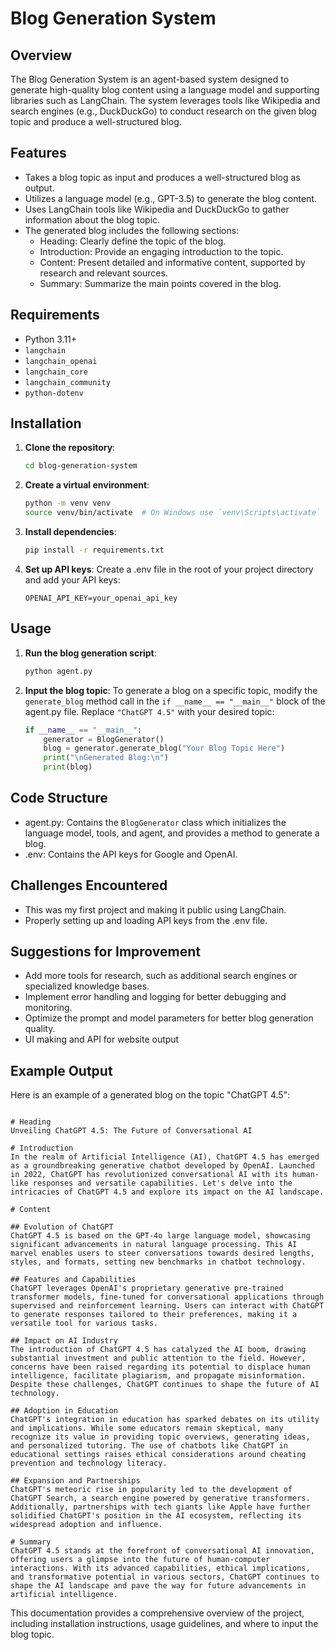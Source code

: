 # Blog Generation System

## Overview

The Blog Generation System is an agent-based system designed to generate high-quality blog content using a language model and supporting libraries such as LangChain. The system leverages tools like Wikipedia and search engines (e.g., DuckDuckGo) to conduct research on the given blog topic and produce a well-structured blog.

## Features
- Takes a blog topic as input and produces a well-structured blog as output.
- Utilizes a language model (e.g., GPT-3.5) to generate the blog content.
- Uses LangChain tools like Wikipedia and DuckDuckGo to gather information about the blog topic.
- The generated blog includes the following sections:
  - Heading: Clearly define the topic of the blog.
  - Introduction: Provide an engaging introduction to the topic.
  - Content: Present detailed and informative content, supported by research and relevant sources.
  - Summary: Summarize the main points covered in the blog.

## Requirements
- Python 3.11+
- `langchain`
- `langchain_openai`
- `langchain_core`
- `langchain_community`
- `python-dotenv`

## Installation

1. **Clone the repository**:
    ```sh
    cd blog-generation-system
    ```

2. **Create a virtual environment**:
    ```sh
    python -m venv venv
    source venv/bin/activate  # On Windows use `venv\Scripts\activate`
    ```

3. **Install dependencies**:
    ```sh
    pip install -r requirements.txt
    ```

4. **Set up API keys**:
    Create a .env file in the root of your project directory and add your API keys:
    ```properties
    OPENAI_API_KEY=your_openai_api_key
    ```

## Usage

1. **Run the blog generation script**:
    ```sh
    python agent.py
    ```

2. **Input the blog topic**:
    To generate a blog on a specific topic, modify the `generate_blog` method call in the `if __name__ == "__main__"` block of the agent.py file. Replace `"ChatGPT 4.5"` with your desired topic:

    ```python
    if __name__ == "__main__":
        generator = BlogGenerator()
        blog = generator.generate_blog("Your Blog Topic Here")
        print("\nGenerated Blog:\n")
        print(blog)
    ```

## Code Structure
- agent.py: Contains the `BlogGenerator` class which initializes the language model, tools, and agent, and provides a method to generate a blog.
- .env: Contains the API keys for Google and OpenAI.

## Challenges Encountered
- This was my first project and making it public using LangChain.
- Properly setting up and loading API keys from the .env file.

## Suggestions for Improvement
- Add more tools for research, such as additional search engines or specialized knowledge bases.
- Implement error handling and logging for better debugging and monitoring.
- Optimize the prompt and model parameters for better blog generation quality.
- UI making and API for website output

## Example Output
Here is an example of a generated blog on the topic "ChatGPT 4.5":

```

# Heading
Unveiling ChatGPT 4.5: The Future of Conversational AI

# Introduction
In the realm of Artificial Intelligence (AI), ChatGPT 4.5 has emerged as a groundbreaking generative chatbot developed by OpenAI. Launched in 2022, ChatGPT has revolutionized conversational AI with its human-like responses and versatile capabilities. Let's delve into the intricacies of ChatGPT 4.5 and explore its impact on the AI landscape.

# Content

## Evolution of ChatGPT
ChatGPT 4.5 is based on the GPT-4o large language model, showcasing significant advancements in natural language processing. This AI marvel enables users to steer conversations towards desired lengths, styles, and formats, setting new benchmarks in chatbot technology.

## Features and Capabilities
ChatGPT leverages OpenAI's proprietary generative pre-trained transformer models, fine-tuned for conversational applications through supervised and reinforcement learning. Users can interact with ChatGPT to generate responses tailored to their preferences, making it a versatile tool for various tasks. 

## Impact on AI Industry
The introduction of ChatGPT 4.5 has catalyzed the AI boom, drawing substantial investment and public attention to the field. However, concerns have been raised regarding its potential to displace human intelligence, facilitate plagiarism, and propagate misinformation. Despite these challenges, ChatGPT continues to shape the future of AI technology.

## Adoption in Education
ChatGPT's integration in education has sparked debates on its utility and implications. While some educators remain skeptical, many recognize its value in providing topic overviews, generating ideas, and personalized tutoring. The use of chatbots like ChatGPT in educational settings raises ethical considerations around cheating prevention and technology literacy.

## Expansion and Partnerships
ChatGPT's meteoric rise in popularity led to the development of ChatGPT Search, a search engine powered by generative transformers. Additionally, partnerships with tech giants like Apple have further solidified ChatGPT's position in the AI ecosystem, reflecting its widespread adoption and influence.   

# Summary
ChatGPT 4.5 stands at the forefront of conversational AI innovation, offering users a glimpse into the future of human-computer interactions. With its advanced capabilities, ethical implications, and transformative potential in various sectors, ChatGPT continues to shape the AI landscape and pave the way for future advancements in artificial intelligence.
```

This documentation provides a comprehensive overview of the project, including installation instructions, usage guidelines, and where to input the blog topic.


